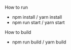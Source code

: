 How to run       
- npm install / yarn install
- npm run start / yarn start

How to build
 - npm run build / yarn build
